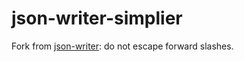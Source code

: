 # json-writer-simplier

Fork from [json-writer](https://github.com/zotta/json-writer-rs): do not escape forward slashes.
